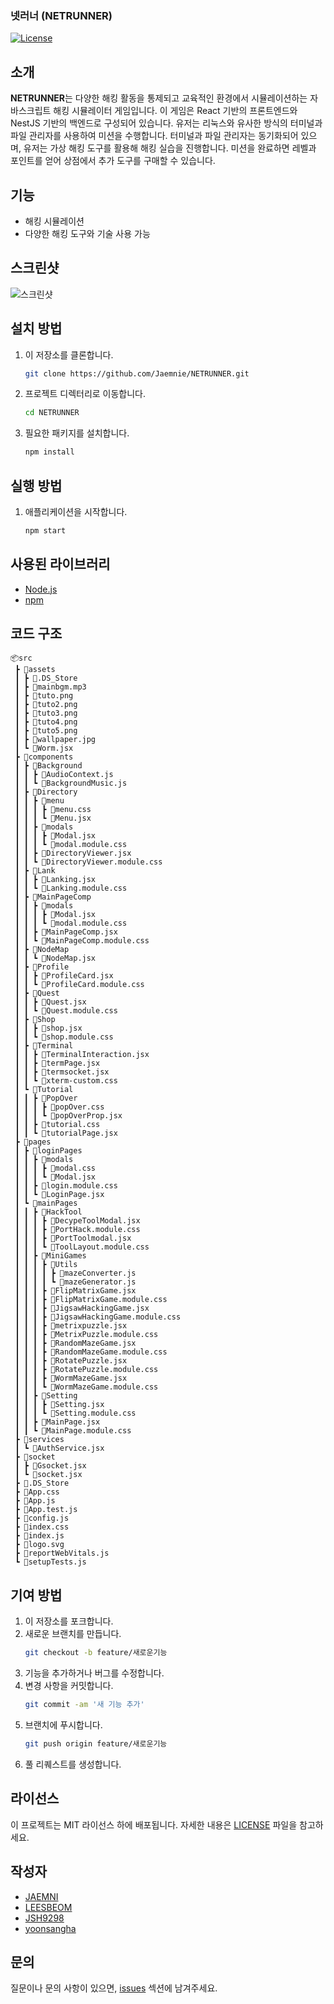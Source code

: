 ### 넷러너 (NETRUNNER)

[![License](https://img.shields.io/badge/license-MIT-blue.svg)](LICENSE)

## 소개
**NETRUNNER**는 다양한 해킹 활동을 통제되고 교육적인 환경에서 시뮬레이션하는 자바스크립트 해킹 시뮬레이터 게임입니다. 이 게임은 React 기반의 프론트엔드와 NestJS 기반의 백엔드로 구성되어 있습니다. 유저는 리눅스와 유사한 방식의 터미널과 파일 관리자를 사용하여 미션을 수행합니다. 터미널과 파일 관리자는 동기화되어 있으며, 유저는 가상 해킹 도구를 활용해 해킹 실습을 진행합니다. 미션을 완료하면 레벨과 포인트를 얻어 상점에서 추가 도구를 구매할 수 있습니다.

## 기능
- 해킹 시뮬레이션
- 다양한 해킹 도구와 기술 사용 가능

## 스크린샷
![스크린샷](https://i.imgur.com/tlv0pTY.png)

## 설치 방법
1. 이 저장소를 클론합니다.
    ```bash
    git clone https://github.com/Jaemnie/NETRUNNER.git
    ```
2. 프로젝트 디렉터리로 이동합니다.
    ```bash
    cd NETRUNNER
    ```
3. 필요한 패키지를 설치합니다.
    ```bash
    npm install
    ```

## 실행 방법
1. 애플리케이션을 시작합니다.
    ```bash
    npm start
    ```

## 사용된 라이브러리
- [Node.js](https://nodejs.org/)
- [npm](https://www.npmjs.com/)

## 코드 구조
```
📦src
 ┣ 📂assets
 ┃ ┣ 📜.DS_Store
 ┃ ┣ 📜mainbgm.mp3
 ┃ ┣ 📜tuto.png
 ┃ ┣ 📜tuto2.png
 ┃ ┣ 📜tuto3.png
 ┃ ┣ 📜tuto4.png
 ┃ ┣ 📜tuto5.png
 ┃ ┣ 📜wallpaper.jpg
 ┃ ┗ 📜Worm.jsx
 ┣ 📂components
 ┃ ┣ 📂Background
 ┃ ┃ ┣ 📜AudioContext.js
 ┃ ┃ ┗ 📜BackgroundMusic.js
 ┃ ┣ 📂Directory
 ┃ ┃ ┣ 📂menu
 ┃ ┃ ┃ ┣ 📜menu.css
 ┃ ┃ ┃ ┗ 📜Menu.jsx
 ┃ ┃ ┣ 📂modals
 ┃ ┃ ┃ ┣ 📜Modal.jsx
 ┃ ┃ ┃ ┗ 📜modal.module.css
 ┃ ┃ ┣ 📜DirectoryViewer.jsx
 ┃ ┃ ┗ 📜DirectoryViewer.module.css
 ┃ ┣ 📂Lank
 ┃ ┃ ┣ 📜Lanking.jsx
 ┃ ┃ ┗ 📜Lanking.module.css
 ┃ ┣ 📂MainPageComp
 ┃ ┃ ┣ 📂modals
 ┃ ┃ ┃ ┣ 📜Modal.jsx
 ┃ ┃ ┃ ┗ 📜modal.module.css
 ┃ ┃ ┣ 📜MainPageComp.jsx
 ┃ ┃ ┗ 📜MainPageComp.module.css
 ┃ ┣ 📂NodeMap
 ┃ ┃ ┗ 📜NodeMap.jsx
 ┃ ┣ 📂Profile
 ┃ ┃ ┣ 📜ProfileCard.jsx
 ┃ ┃ ┗ 📜ProfileCard.module.css
 ┃ ┣ 📂Quest
 ┃ ┃ ┣ 📜Quest.jsx
 ┃ ┃ ┗ 📜Quest.module.css
 ┃ ┣ 📂Shop
 ┃ ┃ ┣ 📜shop.jsx
 ┃ ┃ ┗ 📜shop.module.css
 ┃ ┣ 📂Terminal
 ┃ ┃ ┣ 📜TerminalInteraction.jsx
 ┃ ┃ ┣ 📜termPage.jsx
 ┃ ┃ ┣ 📜termsocket.jsx
 ┃ ┃ ┗ 📜xterm-custom.css
 ┃ ┗ 📂Tutorial
 ┃ ┃ ┣ 📂PopOver
 ┃ ┃ ┃ ┣ 📜popOver.css
 ┃ ┃ ┃ ┗ 📜popOverProp.jsx
 ┃ ┃ ┣ 📜tutorial.css
 ┃ ┃ ┗ 📜tutorialPage.jsx
 ┣ 📂pages
 ┃ ┣ 📂loginPages
 ┃ ┃ ┣ 📂modals
 ┃ ┃ ┃ ┣ 📜modal.css
 ┃ ┃ ┃ ┗ 📜Modal.jsx
 ┃ ┃ ┣ 📜login.module.css
 ┃ ┃ ┗ 📜LoginPage.jsx
 ┃ ┗ 📂mainPages
 ┃ ┃ ┣ 📂HackTool
 ┃ ┃ ┃ ┣ 📜DecypeToolModal.jsx
 ┃ ┃ ┃ ┣ 📜PortHack.module.css
 ┃ ┃ ┃ ┣ 📜PortToolmodal.jsx
 ┃ ┃ ┃ ┗ 📜ToolLayout.module.css
 ┃ ┃ ┣ 📂MiniGames
 ┃ ┃ ┃ ┣ 📂Utils
 ┃ ┃ ┃ ┃ ┣ 📜mazeConverter.js
 ┃ ┃ ┃ ┃ ┗ 📜mazeGenerator.js
 ┃ ┃ ┃ ┣ 📜FlipMatrixGame.jsx
 ┃ ┃ ┃ ┣ 📜FlipMatrixGame.module.css
 ┃ ┃ ┃ ┣ 📜JigsawHackingGame.jsx
 ┃ ┃ ┃ ┣ 📜JigsawHackingGame.module.css
 ┃ ┃ ┃ ┣ 📜metrixpuzzle.jsx
 ┃ ┃ ┃ ┣ 📜MetrixPuzzle.module.css
 ┃ ┃ ┃ ┣ 📜RandomMazeGame.jsx
 ┃ ┃ ┃ ┣ 📜RandomMazeGame.module.css
 ┃ ┃ ┃ ┣ 📜RotatePuzzle.jsx
 ┃ ┃ ┃ ┣ 📜RotatePuzzle.module.css
 ┃ ┃ ┃ ┣ 📜WormMazeGame.jsx
 ┃ ┃ ┃ ┗ 📜WormMazeGame.module.css
 ┃ ┃ ┣ 📂Setting
 ┃ ┃ ┃ ┣ 📜Setting.jsx
 ┃ ┃ ┃ ┗ 📜Setting.module.css
 ┃ ┃ ┣ 📜MainPage.jsx
 ┃ ┃ ┗ 📜MainPage.module.css
 ┣ 📂services
 ┃ ┗ 📜AuthService.jsx
 ┣ 📂socket
 ┃ ┣ 📜Gsocket.jsx
 ┃ ┗ 📜socket.jsx
 ┣ 📜.DS_Store
 ┣ 📜App.css
 ┣ 📜App.js
 ┣ 📜App.test.js
 ┣ 📜config.js
 ┣ 📜index.css
 ┣ 📜index.js
 ┣ 📜logo.svg
 ┣ 📜reportWebVitals.js
 ┗ 📜setupTests.js
```

## 기여 방법
1. 이 저장소를 포크합니다.
2. 새로운 브랜치를 만듭니다.
    ```bash
    git checkout -b feature/새로운기능
    ```
3. 기능을 추가하거나 버그를 수정합니다.
4. 변경 사항을 커밋합니다.
    ```bash
    git commit -am '새 기능 추가'
    ```
5. 브랜치에 푸시합니다.
    ```bash
    git push origin feature/새로운기능
    ```
6. 풀 리퀘스트를 생성합니다.

## 라이선스
이 프로젝트는 MIT 라이선스 하에 배포됩니다. 자세한 내용은 [LICENSE](LICENSE) 파일을 참고하세요.

## 작성자
- [JAEMNI](https://github.com/Jaemnie)
- [LEESBEOM](https://github.com/LEESBEOM)
- [JSH9298](https://github.com/jsh9298)
- [yoonsangha](https://github.com/yoonsangha)

## 문의
질문이나 문의 사항이 있으면, [issues](https://github.com/Jaemnie/NETRUNNER/issues) 섹션에 남겨주세요.
